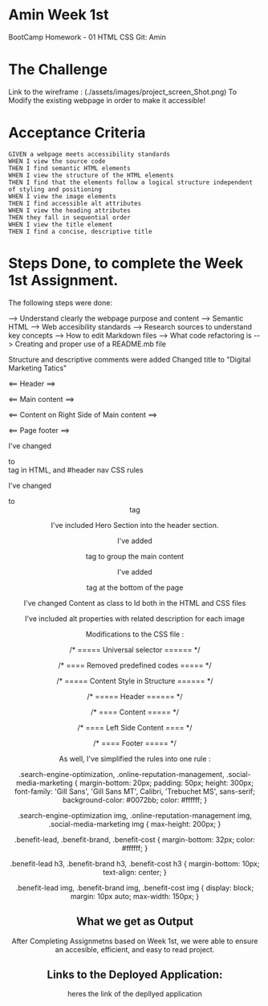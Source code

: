 
# Amin Week 1st 
BootCamp Homework - 01 HTML CSS Git: Amin

# The Challenge

Link to the wireframe : (./assets/images/project_screen_Shot.png)
To Modify the  existing webpage in order to make it accessible!




# Acceptance Criteria

```
GIVEN a webpage meets accessibility standards
WHEN I view the source code
THEN I find semantic HTML elements
WHEN I view the structure of the HTML elements
THEN I find that the elements follow a logical structure independent of styling and positioning
WHEN I view the image elements
THEN I find accessible alt attributes
WHEN I view the heading attributes
THEN they fall in sequential order
WHEN I view the title element
THEN I find a concise, descriptive title
```

# Steps Done, to complete the Week 1st Assignment.

The following steps were done:

--> Understand clearly the webpage purpose and content
--> Semantic HTML
--> Web accesibility standards
--> Research sources to understand key concepts
--> How to edit Markdown files
--> What code refactoring is
--> Creating and proper use of a README.mb file


Structure and descriptive comments were added
Changed title to "Digital Marketing Tatics"


<==  Header  ==>

<==  Main content ==>

<==  Content on Right Side of Main content ==>

<==  Page footer ==>



I've changed <div>  to <nav> tag in HTML, and #header nav CSS rules

I've changed <div>  to <header> tag

I've included Hero Section into the header section.



I've added <main> tag to group the main content

I've added <footer> tag at the bottom of the page

I've changed Content as class to Id both in the HTML and CSS files

I've included alt properties with related description for each image


Modifications to the CSS file :


/* ===== Universal selector ====== */

/* ==== Removed predefined codes ===== */

/* ===== Content Style in Structure ====== */


/* ===== Header ====== */

/* ==== Content ===== */

/* ==== Left Side Content ==== */

/* ==== Footer ===== */

As well,
I've simplified the rules into one rule : 

.search-engine-optimization,
.online-reputation-management,
.social-media-marketing {
    margin-bottom: 20px;
    padding: 50px;
    height: 300px;
    font-family: 'Gill Sans', 'Gill Sans MT', Calibri, 'Trebuchet MS', sans-serif;
    background-color: #0072bb;
    color: #ffffff;
}

.search-engine-optimization img,
.online-reputation-management img,
.social-media-marketing img {
    max-height: 200px;
}



.benefit-lead,
.benefit-brand,
.benefit-cost {
    margin-bottom: 32px;
    color: #ffffff;
}

.benefit-lead h3,
.benefit-brand h3,
.benefit-cost h3 {
    margin-bottom: 10px;
    text-align: center;
}

.benefit-lead img,
.benefit-brand img,
.benefit-cost img {
    display: block;
    margin: 10px auto;
    max-width: 150px;
}

# What we get as  Output
After Completing Assignmetns based on Week 1st, we were able to ensure an accesible, efficient, and easy to read project. 

# Links to the Deployed Application: 

heres the link of the depllyed application












